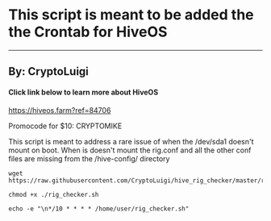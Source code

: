 # This script is meant to be added the the Crontab for HiveOS
---
## By: CryptoLuigi

#### Click link below to learn more about HiveOS

https://hiveos.farm?ref=84706

Promocode for $10: CRYPTOMIKE

This script is meant to address a rare issue of when the /dev/sda1 doesn't mount on boot.
When is doesn't mount the rig.conf and all the other conf files are missing from the /hive-config/ directory


```
wget https://raw.githubusercontent.com/CryptoLuigi/hive_rig_checker/master/rig_checker.sh

chmod +x ./rig_checker.sh

echo -e "\n*/10 * * * * /home/user/rig_checker.sh"

```
